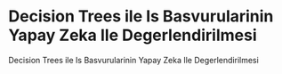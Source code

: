 # Decision Trees ile Is Basvurularinin Yapay Zeka Ile Degerlendirilmesi
 Decision Trees ile Is Basvurularinin Yapay Zeka Ile Degerlendirilmesi
